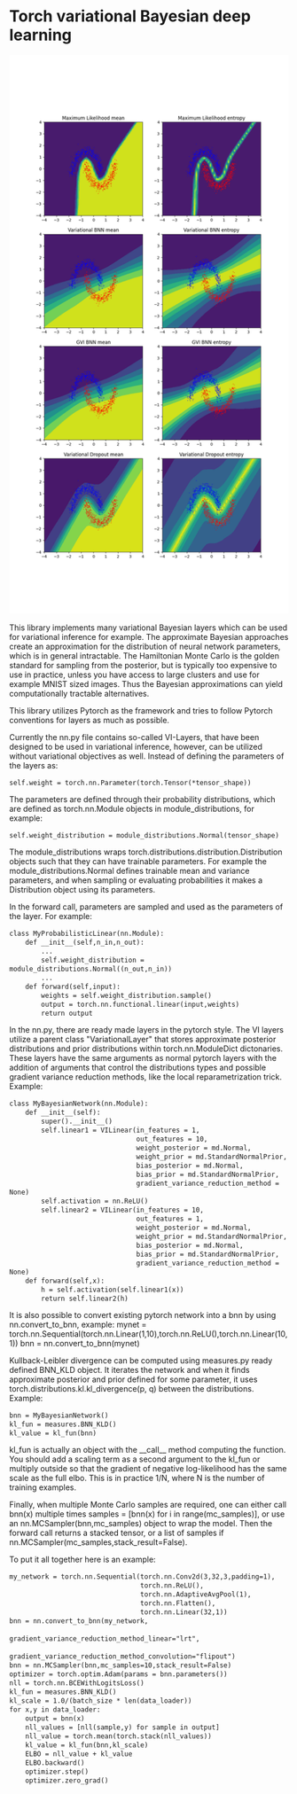 # Torch variational Bayesian deep learning

![Bayesian solution](figures/demo.png)

This library implements many variational Bayesian layers which can be used for variational inference for example. The approximate Bayesian approaches create an approximation for the distribution of neural network parameters, which is in general intractable. The Hamiltonian Monte Carlo is the golden standard for sampling from the posterior, but is typically too expensive to use in practice, unless you have access to large clusters and use for example MNIST sized images. Thus the Bayesian approximations can yield computationally tractable alternatives.


This library utilizes Pytorch as the framework and tries to follow Pytorch conventions for layers as much as possible.


Currently the nn.py file contains so-called VI-Layers, that have been designed to be used in variational inference, however, can be utilized without variational objectives as well. Instead of defining the parameters of the layers as:

    self.weight = torch.nn.Parameter(torch.Tensor(*tensor_shape))

The parameters are defined through their probability distributions, which are defined as torch.nn.Module objects in module_distributions, for example:

    self.weight_distribution = module_distributions.Normal(tensor_shape)

The module_distributions wraps torch.distributions.distribution.Distribution objects such that they can have trainable parameters. For example the module_distributions.Normal defines trainable mean and variance parameters, and when sampling or evaluating probabilities it makes a Distribution object using its parameters.

In the forward call, parameters are sampled and used as the parameters of the layer. For example:

    class MyProbabilisticLinear(nn.Module):
        def __init__(self,n_in,n_out):
            ...
            self.weight_distribution = module_distributions.Normal((n_out,n_in))
            ...
        def forward(self,input):
            weights = self.weight_distribution.sample()
            output = torch.nn.functional.linear(input,weights)
            return output

In the nn.py, there are ready made layers in the pytorch style. The VI layers utilize a parent class "VariationalLayer" that stores approximate posterior distributions and prior distributions within torch.nn.ModuleDict dictonaries. These layers have the same arguments as normal pytorch layers with the addition of arguments that control the distributions types and possible gradient variance reduction methods, like the local reparametrization trick. Example:

    class MyBayesianNetwork(nn.Module):
        def __init__(self):
            super().__init__()
            self.linear1 = VILinear(in_features = 1,
                                    out_features = 10,
                                    weight_posterior = md.Normal,
                                    weight_prior = md.StandardNormalPrior,
                                    bias_posterior = md.Normal,
                                    bias_prior = md.StandardNormalPrior,
                                    gradient_variance_reduction_method = None)
            self.activation = nn.ReLU()
            self.linear2 = VILinear(in_features = 10,
                                    out_features = 1,
                                    weight_posterior = md.Normal,
                                    weight_prior = md.StandardNormalPrior,
                                    bias_posterior = md.Normal,
                                    bias_prior = md.StandardNormalPrior,
                                    gradient_variance_reduction_method = None)
        def forward(self,x):
            h = self.activation(self.linear1(x))
            return self.linear2(h)

It is also possible to convert existing pytorch network into a bnn by using nn.convert_to_bnn, example:
    mynet = torch.nn.Sequential(torch.nn.Linear(1,10),torch.nn.ReLU(),torch.nn.Linear(10,1))
    bnn = nn.convert_to_bnn(mynet)

Kullback-Leibler divergence can be computed using measures.py ready defined BNN_KLD object. It iterates the network and when it finds approximate posterior and prior defined for some parameter, it uses torch.distributions.kl.kl_divergence(p, q) between the distributions. Example:

    bnn = MyBayesianNetwork()
    kl_fun = measures.BNN_KLD()
    kl_value = kl_fun(bnn)

kl_fun is actually an object with the \_\_call__ method computing the function. You should add a scaling term as a second argument to the kl_fun or multiply outside so that the gradient of negative log-likelihood has the same scale as the full elbo. This is in practice 1/N, where N is the number of training examples.


Finally, when multiple Monte Carlo samples are required, one can either call bnn(x) multiple times samples = [bnn(x) for i in range(mc_samples)], or use an nn.MCSampler(bnn,mc_samples) object to wrap the model. Then the forward call returns a stacked tensor, or a list of samples if nn.MCSampler(mc_samples,stack_result=False).


To put it all together here is an example:

    my_network = torch.nn.Sequential(torch.nn.Conv2d(3,32,3,padding=1),
                                     torch.nn.ReLU(),
                                     torch.nn.AdaptiveAvgPool(1),
                                     torch.nn.Flatten(),
                                     torch.nn.Linear(32,1))
    bnn = nn.convert_to_bnn(my_network,
                            gradient_variance_reduction_method_linear="lrt",
                            gradient_variance_reduction_method_convolution="flipout")
    bnn = nn.MCSampler(bnn,mc_samples=10,stack_result=False)
    optimizer = torch.optim.Adam(params = bnn.parameters())
    nll = torch.nn.BCEWithLogitsLoss()
    kl_fun = measures.BNN_KLD()
    kl_scale = 1.0/(batch_size * len(data_loader))
    for x,y in data_loader:
        output = bnn(x)
        nll_values = [nll(sample,y) for sample in output]
        nll_value = torch.mean(torch.stack(nll_values))
        kl_value = kl_fun(bnn,kl_scale)
        ELBO = nll_value + kl_value
        ELBO.backward()
        optimizer.step()
        optimizer.zero_grad()



